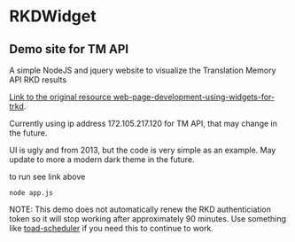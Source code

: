 # RKDWidget
## Demo site for TM API 

A simple NodeJS and jquery website to visualize the Translation Memory API RKD results

[Link to the original resource web-page-development-using-widgets-for-trkd](https://developers.refinitiv.com/en/article-catalog/article/web-page-development-using-widgets-for-trkd).


Currently using ip address 172.105.217.120 for TM API, that may change in the future.

UI is ugly and from 2013, but the code is very simple as an example. May update to more a modern dark theme in the future.

to run see link above 

```
node app.js
```

NOTE: This demo does not automatically renew the RKD authenticiation token so it will stop working after approximately 90 minutes. Use something like [toad-scheduler](https://github.com/kibertoad/toad-scheduler) if you need this to continue to work.


